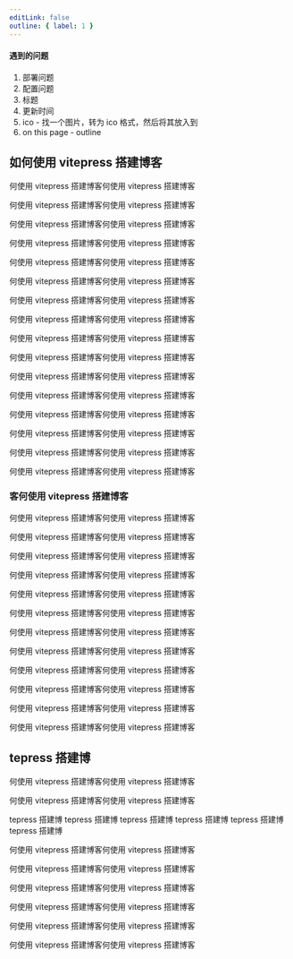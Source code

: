 ```yaml
---
editLink: false
outline: { label: 1 }
---
```


#### 遇到的问题

1. 部署问题
2. 配置问题
3. 标题
4. 更新时间
5. ico - 找一个图片，转为 ico 格式，然后将其放入到
6. on this page - outline

## 如何使用 vitepress 搭建博客

何使用 vitepress 搭建博客何使用 vitepress 搭建博客

何使用 vitepress 搭建博客何使用 vitepress 搭建博客

何使用 vitepress 搭建博客何使用 vitepress 搭建博客

何使用 vitepress 搭建博客何使用 vitepress 搭建博客

何使用 vitepress 搭建博客何使用 vitepress 搭建博客

何使用 vitepress 搭建博客何使用 vitepress 搭建博客

何使用 vitepress 搭建博客何使用 vitepress 搭建博客

何使用 vitepress 搭建博客何使用 vitepress 搭建博客

何使用 vitepress 搭建博客何使用 vitepress 搭建博客

何使用 vitepress 搭建博客何使用 vitepress 搭建博客

何使用 vitepress 搭建博客何使用 vitepress 搭建博客

何使用 vitepress 搭建博客何使用 vitepress 搭建博客

何使用 vitepress 搭建博客何使用 vitepress 搭建博客

何使用 vitepress 搭建博客何使用 vitepress 搭建博客

何使用 vitepress 搭建博客何使用 vitepress 搭建博客

何使用 vitepress 搭建博客何使用 vitepress 搭建博客

### 客何使用 vitepress 搭建博客

何使用 vitepress 搭建博客何使用 vitepress 搭建博客

何使用 vitepress 搭建博客何使用 vitepress 搭建博客

何使用 vitepress 搭建博客何使用 vitepress 搭建博客

何使用 vitepress 搭建博客何使用 vitepress 搭建博客

何使用 vitepress 搭建博客何使用 vitepress 搭建博客

何使用 vitepress 搭建博客何使用 vitepress 搭建博客

何使用 vitepress 搭建博客何使用 vitepress 搭建博客

何使用 vitepress 搭建博客何使用 vitepress 搭建博客

何使用 vitepress 搭建博客何使用 vitepress 搭建博客

何使用 vitepress 搭建博客何使用 vitepress 搭建博客

何使用 vitepress 搭建博客何使用 vitepress 搭建博客

何使用 vitepress 搭建博客何使用 vitepress 搭建博客

## tepress 搭建博

何使用 vitepress 搭建博客何使用 vitepress 搭建博客

何使用 vitepress 搭建博客何使用 vitepress 搭建博客

tepress 搭建博 tepress 搭建博 tepress 搭建博 tepress 搭建博 tepress 搭建博 tepress 搭建博

何使用 vitepress 搭建博客何使用 vitepress 搭建博客

何使用 vitepress 搭建博客何使用 vitepress 搭建博客

何使用 vitepress 搭建博客何使用 vitepress 搭建博客

何使用 vitepress 搭建博客何使用 vitepress 搭建博客

何使用 vitepress 搭建博客何使用 vitepress 搭建博客

何使用 vitepress 搭建博客何使用 vitepress 搭建博客
